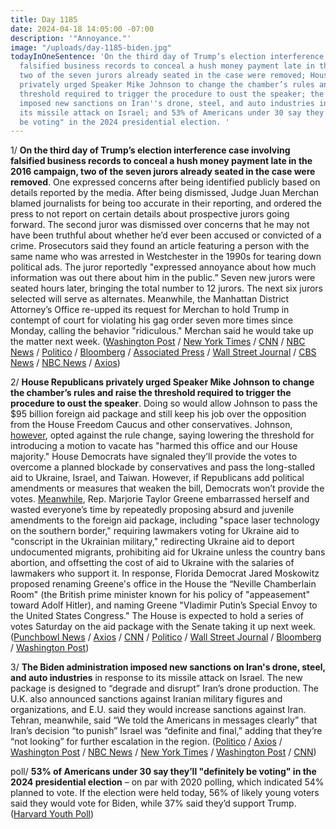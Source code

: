 ```yaml
---
title: Day 1185
date: 2024-04-18 14:05:00 -07:00
description: '"Annoyance."'
image: "/uploads/day-1185-biden.jpg"
todayInOneSentence: 'On the third day of Trump’s election interference case involving
  falsified business records to conceal a hush money payment late in the 2016 campaign,
  two of the seven jurors already seated in the case were removed; House Republicans
  privately urged Speaker Mike Johnson to change the chamber’s rules and raise the
  threshold required to trigger the procedure to oust the speaker; the Biden administration
  imposed new sanctions on Iran''s drone, steel, and auto industries in response to
  its missile attack on Israel; and 53% of Americans under 30 say they’ll "definitely
  be voting" in the 2024 presidential election. '
---
```


1/ **On the third day of Trump’s election interference case involving falsified business records to conceal a hush money payment late in the 2016 campaign, two of the seven jurors already seated in the case were removed**. One expressed concerns after being identified publicly based on details reported by the media. After being dismissed, Judge Juan Merchan blamed journalists for being too accurate in their reporting, and ordered the press to not report on certain details about prospective jurors going forward. The second juror was dismissed over concerns that he may not have been truthful about whether he’d ever been accused or convicted of a crime. Prosecutors said they found an article featuring a person with the same name who was arrested in Westchester in the 1990s for tearing down political ads. The juror reportedly "expressed annoyance about how much information was out there about him in the public.” Seven new jurors were seated hours later, bringing the total number to 12 jurors. The next six jurors selected will serve as alternates. Meanwhile, the Manhattan District Attorney’s Office re-upped its request for Merchan to hold Trump in contempt of court for violating his gag order seven more times since Monday, calling the behavior "ridiculous." Merchan said he would take up the matter next week. ([Washington Post](https://www.washingtonpost.com/politics/2024/04/18/trump-hush-money-trial-live-updates/) / [New York Times](https://www.nytimes.com/live/2024/04/18/nyregion/trump-hush-money-trial) / [CNN](https://www.cnn.com/politics/live-news/trump-hush-money-trial-04-18-24/index.html) / [NBC News](https://www.nbcnews.com/politics/donald-trump/live-blog/trump-hush-money-trial-day-3-live-updates-rcna145936) / [Politico](https://www.politico.com/live-updates/2024/04/18/trump-hush-money-criminal-trial/prospective-juror-dismissed-00153089) / [Bloomberg](https://www.bloomberg.com/news/live-blog/2024-04-18/trump-criminal-trial-april-18?srnd=homepage-americas&sref=MIBMEEoj) / [Associated Press](https://apnews.com/live/trump-trial-updates-april-18#0000018e-f2bb-ddf8-a7bf-f3bfa8b90000) / [Wall Street Journal](https://www.wsj.com/us-news/law/judge-dismisses-oncology-nurse-juror-in-donald-trump-hush-money-case-eff6f2ab?mod=hp_lead_pos4) / [CBS News](https://www.cbsnews.com/news/donald-trump-new-york-court-criminal-trial/) / [NBC News](https://www.nbcnews.com/politics/donald-trump/jury-selection-trump-hush-money-trial-nyc-courtroom-rcna148296) / [Axios](https://www.axios.com/2024/04/18/trump-gag-order-violations-hush-money-case))

2/ **House Republicans privately urged Speaker Mike Johnson to change the chamber’s rules and raise the threshold required to trigger the procedure to oust the speaker**. Doing so would allow Johnson to pass the $95 billion foreign aid package and still keep his job over the opposition from the House Freedom Caucus and other conservatives. Johnson, [however](https://www.axios.com/2024/04/18/mike-johnson-motion-to-vacate-rules-change?stream=politics), opted against the rule change, saying lowering the threshold for introducing a motion to vacate has "harmed this office and our House majority." House Democrats have signaled they’ll provide the votes to overcome a planned blockade by conservatives and pass the long-stalled aid to Ukraine, Israel, and Taiwan. However, if Republicans add political amendments or measures that weaken the bill, Democrats won’t provide the votes. [Meanwhile](https://www.politico.com/live-updates/2024/04/18/congress/houses-game-of-trolls-00153006), Rep. Marjorie Taylor Greene embarrassed herself and wasted everyone’s time by repeatedly proposing absurd and juvenile amendments to the foreign aid package, including "space laser technology on the southern border," requiring lawmakers voting for Ukraine aid to "conscript in the Ukrainian military," redirecting Ukraine aid to deport undocumented migrants, prohibiting aid for Ukraine unless the country bans abortion, and offsetting the cost of aid to Ukraine with the salaries of lawmakers who support it. In response, Florida Democrat Jared Moskowitz proposed renaming Greene's office in the House the “Neville Chamberlain Room" (the British prime minister known for his policy of "appeasement" toward Adolf Hitler), and naming Greene "Vladimir Putin’s Special Envoy to the United States Congress." The House is expected to hold a series of votes Saturday on the aid package with the Senate taking it up next week. ([Punchbowl News](https://punchbowl.news/article/speaker-mike-johnson-foreign-aid-leadership-considers-making-it-harder-to-oust/) / [Axios](https://www.axios.com/2024/04/18/mike-johnson-gaetz-motion-to-vacate-ukraine) / [CNN](https://www.cnn.com/2024/04/18/politics/mike-johnson-speakership-rules/index.html) / [Politico](https://www.politico.com/live-updates/2024/04/18/congress/house-foreign-aid-israel-ukraine-johnson-conservatives-rules-00152980) / [Wall Street Journal](https://www.wsj.com/politics/policy/mike-johnson-opposed-ukraine-aid-then-he-risked-his-job-for-it-f4cf1176) / [Bloomberg](https://www.bloomberg.com/news/articles/2024-04-18/ukraine-israel-aid-on-track-to-pass-as-democrats-back-plan) / [Washington Post](https://www.washingtonpost.com/politics/2024/04/18/johnson-plan-send-aid-ukraine-moves-closer-becoming-reality/))

3/ **The Biden administration imposed new sanctions on Iran's drone, steel, and auto industries** in response to its missile attack on Israel. The new package is designed to “degrade and disrupt” Iran’s drone production. The U.K. also announced sanctions against Iranian military figures and organizations, and E.U. said they would increase sanctions against Iran. Tehran, meanwhile, said “We told the Americans in messages clearly” that Iran’s decision “to punish” Israel was “definite and final,” adding that they’re “not looking” for further escalation in the region. ([Politico](https://www.politico.com/news/2024/04/18/joe-biden-iran-sanctions-israel-00153007) / [Axios](https://www.axios.com/2024/04/18/biden-sanctions-iran-israel-strike) / [Washington Post](https://www.washingtonpost.com/business/2024/04/18/iran-treasury-drone-sanctions/) / [NBC News](https://www.nbcnews.com/politics/white-house/biden-imposes-new-sanctions-iran-drone-missile-attack-israel-rcna148409) / [New York Times](https://www.nytimes.com/live/2024/04/18/world/iran-israel-gaza-war-news) / [Washington Post](https://www.washingtonpost.com/world/2024/04/18/israel-iran-hamas-war-news-gaza-palestine/) / [CNN](https://www.cnn.com/middleeast/live-news/israel-hamas-war-gaza-news-04-18-24/index.html))

poll/ **53% of Americans under 30 say they’ll "definitely be voting" in the 2024 presidential election** – on par with 2020 polling, which indicated 54% planned to vote. If the election were held today, 56% of likely young voters said they would vote for Biden, while 37% said they’d support Trump. ([Harvard Youth Poll](https://iop.harvard.edu/youth-poll/47th-edition-spring-2024#key-takeaway--id--1564))
